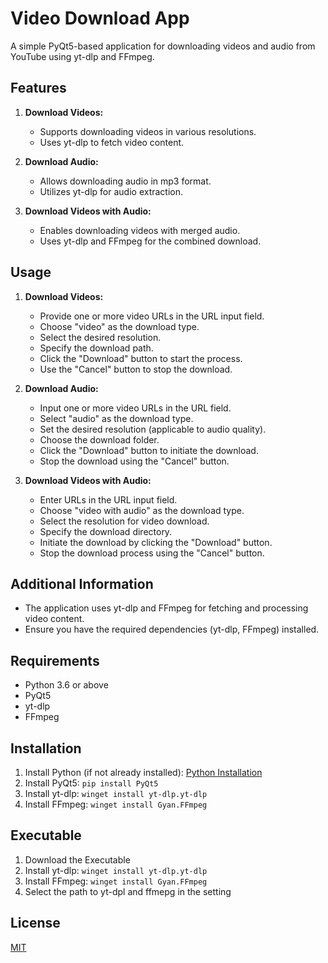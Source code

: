 # Video Download App

A simple PyQt5-based application for downloading videos and audio from YouTube using yt-dlp and FFmpeg.

## Features

1. **Download Videos:**
   - Supports downloading videos in various resolutions.
   - Uses yt-dlp to fetch video content.

2. **Download Audio:**
   - Allows downloading audio in mp3 format.
   - Utilizes yt-dlp for audio extraction.

3. **Download Videos with Audio:**
   - Enables downloading videos with merged audio.
   - Uses yt-dlp and FFmpeg for the combined download.

## Usage

1. **Download Videos:**
   - Provide one or more video URLs in the URL input field.
   - Choose "video" as the download type.
   - Select the desired resolution.
   - Specify the download path.
   - Click the "Download" button to start the process.
   - Use the "Cancel" button to stop the download.

2. **Download Audio:**
   - Input one or more video URLs in the URL field.
   - Select "audio" as the download type.
   - Set the desired resolution (applicable to audio quality).
   - Choose the download folder.
   - Click the "Download" button to initiate the download.
   - Stop the download using the "Cancel" button.

3. **Download Videos with Audio:**
   - Enter URLs in the URL input field.
   - Choose "video with audio" as the download type.
   - Select the resolution for video download.
   - Specify the download directory.
   - Initiate the download by clicking the "Download" button.
   - Stop the download process using the "Cancel" button.

## Additional Information

- The application uses yt-dlp and FFmpeg for fetching and processing video content.
- Ensure you have the required dependencies (yt-dlp, FFmpeg) installed.

## Requirements

- Python 3.6 or above
- PyQt5
- yt-dlp
- FFmpeg

## Installation

1. Install Python (if not already installed): [Python Installation](https://www.python.org/downloads/)
2. Install PyQt5: `pip install PyQt5`
3. Install yt-dlp: `winget install yt-dlp.yt-dlp`
4. Install FFmpeg: `winget install Gyan.FFmpeg`

## Executable 
1. Download the Executable 
2. Install yt-dlp: `winget install yt-dlp.yt-dlp`
3. Install FFmpeg: `winget install Gyan.FFmpeg`
4. Select the path to yt-dpl and ffmepg in the setting 

## License

[MIT](https://choosealicense.com/licenses/mit/)
